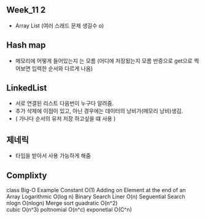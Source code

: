 ## Week_11 2

- Array List (여러 스래드 문제 생길수 o)

## Hash map

- 메모리에 어떻게 들어있는지 는 모름 (어디에 저장됬는지 모름 반증으로 get으로 찍어보면 입력한 순서와 다르게 나옴)

## LinkedList<E>

- 서로 연결된 리스트 다음번이 누구다 알려줌.
- 추가 삭제에 이점이 있고, 아닌 경우에는 데이터의 낭비가(메모리 낭비)생김.
- ( 가나다 순서의 유저 저장 하고싶을 떄 사용 )

## 제네릭

- 타입을 받아서 사용 가능하게 해줌

## Complixty

class Big-O Example
Constant O(1) Adding on Element at the end of an Array
Logarithmic O(log n) Binary Search
Liner O(n) Seguential Search
nlogn O(nlogn) Merge sort
guadratic O(n^2)  
cubic O(n^3)
poltnomial O(n^c)
exponetial O(C^n)
